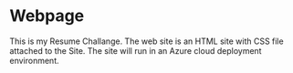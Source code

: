 # Webpage
This is my Resume Challange. The web site is an HTML site with CSS file attached to the Site. The site will run in an Azure cloud deployment environment. 
